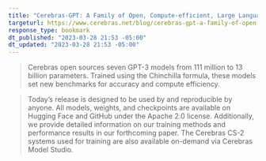 ```yaml
---
title: "Cerebras-GPT: A Family of Open, Compute-efficient, Large Language Models"
targeturl: https://www.cerebras.net/blog/cerebras-gpt-a-family-of-open-compute-efficient-large-language-models/ 
response_type: bookmark
dt_published: "2023-03-28 21:53 -05:00"
dt_updated: "2023-03-28 21:53 -05:00"
---
```


> Cerebras open sources seven GPT-3 models from 111 million to 13 billion parameters. Trained using the Chinchilla formula, these models set new benchmarks for accuracy and compute efficiency.

> Today’s release is designed to be used by and reproducible by anyone. All models, weights, and checkpoints are available on Hugging Face and GitHub under the Apache 2.0 license. Additionally, we provide detailed information on our training methods and performance results in our forthcoming paper. The Cerebras CS-2 systems used for training are also available on-demand via Cerebras Model Studio.